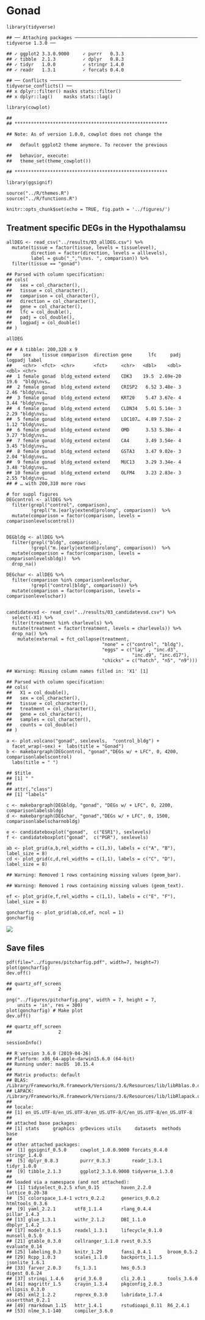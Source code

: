 Gonad
=====

    library(tidyverse)

    ## ── Attaching packages ───────────────────────────────────────────── tidyverse 1.3.0 ──

    ## ✓ ggplot2 3.3.0.9000     ✓ purrr   0.3.3     
    ## ✓ tibble  2.1.3          ✓ dplyr   0.8.3     
    ## ✓ tidyr   1.0.0          ✓ stringr 1.4.0     
    ## ✓ readr   1.3.1          ✓ forcats 0.4.0

    ## ── Conflicts ──────────────────────────────────────────────── tidyverse_conflicts() ──
    ## x dplyr::filter() masks stats::filter()
    ## x dplyr::lag()    masks stats::lag()

    library(cowplot)

    ## 
    ## ********************************************************

    ## Note: As of version 1.0.0, cowplot does not change the

    ##   default ggplot2 theme anymore. To recover the previous

    ##   behavior, execute:
    ##   theme_set(theme_cowplot())

    ## ********************************************************

    library(ggsignif)

    source("../R/themes.R")
    source("../R/functions.R")

    knitr::opts_chunk$set(echo = TRUE, fig.path = '../figures/')

Treatment specific DEGs in the Hypothalamsu
-------------------------------------------

    allDEG <- read_csv("../results/03_allDEG.csv") %>%
      mutate(tissue = factor(tissue, levels = tissuelevel),
             direction = factor(direction, levels = alllevels),
             label = gsub("_","\nvs. ", comparison)) %>%
      filter(tissue == "gonad")

    ## Parsed with column specification:
    ## cols(
    ##   sex = col_character(),
    ##   tissue = col_character(),
    ##   comparison = col_character(),
    ##   direction = col_character(),
    ##   gene = col_character(),
    ##   lfc = col_double(),
    ##   padj = col_double(),
    ##   logpadj = col_double()
    ## )

    allDEG

    ## # A tibble: 200,320 x 9
    ##    sex    tissue comparison  direction gene      lfc     padj logpadj label     
    ##    <chr>  <fct>  <chr>       <fct>     <chr>   <dbl>    <dbl>   <dbl> <chr>     
    ##  1 female gonad  bldg_extend extend    CDK3    19.5  2.69e-20   19.6  "bldg\nvs…
    ##  2 female gonad  bldg_extend extend    CRISP2   6.52 3.48e- 3    2.46 "bldg\nvs…
    ##  3 female gonad  bldg_extend extend    KRT20    5.47 3.67e- 4    3.44 "bldg\nvs…
    ##  4 female gonad  bldg_extend extend    CLDN34   5.01 5.14e- 3    2.29 "bldg\nvs…
    ##  5 female gonad  bldg_extend extend    LOC107…  4.89 7.51e- 2    1.12 "bldg\nvs…
    ##  6 female gonad  bldg_extend extend    OMD      3.53 5.38e- 4    3.27 "bldg\nvs…
    ##  7 female gonad  bldg_extend extend    CA4      3.49 3.54e- 4    3.45 "bldg\nvs…
    ##  8 female gonad  bldg_extend extend    GSTA3    3.47 9.02e- 3    2.04 "bldg\nvs…
    ##  9 female gonad  bldg_extend extend    MUC13    3.29 3.34e- 4    3.48 "bldg\nvs…
    ## 10 female gonad  bldg_extend extend    OLFM4    3.23 2.83e- 3    2.55 "bldg\nvs…
    ## # … with 200,310 more rows

    # for suppl figures
    DEGcontrol <- allDEG %>% 
      filter(grepl("control", comparison),
             !grepl("m.|early|extend|prolong", comparison))  %>%
      mutate(comparison = factor(comparison, levels = comparisonlevelscontrol))


    DEGbldg <- allDEG %>% 
      filter(grepl("bldg", comparison),
             !grepl("m.|early|extend|prolong", comparison))  %>%
      mutate(comparison = factor(comparison, levels = comparisonlevelsbldg))  %>%
      drop_na()

    DEGchar <- allDEG %>% 
      filter(comparison %in% comparisonlevelschar,
             !grepl("control|bldg", comparison)) %>%
      mutate(comparison = factor(comparison, levels = comparisonlevelschar))


    candidatevsd <- read_csv("../results/03_candidatevsd.csv") %>% 
      select(-X1) %>%
      filter(treatment %in% charlevels) %>%
      mutate(treatment = factor(treatment, levels = charlevels)) %>%
      drop_na() %>%
        mutate(external = fct_collapse(treatment, 
                                       "none" = c("control", "bldg"),
                                       "eggs" = c("lay" , "inc.d3", 
                                                  "inc.d9", "inc.d17"),
                                       "chicks" = c("hatch", "n5", "n9")))

    ## Warning: Missing column names filled in: 'X1' [1]

    ## Parsed with column specification:
    ## cols(
    ##   X1 = col_double(),
    ##   sex = col_character(),
    ##   tissue = col_character(),
    ##   treatment = col_character(),
    ##   gene = col_character(),
    ##   samples = col_character(),
    ##   counts = col_double()
    ## )

    a <- plot.volcano("gonad", sexlevels,  "control_bldg") + 
      facet_wrap(~sex) +  labs(title = "Gonad") 
    b <- makebargraph(DEGcontrol, "gonad","DEGs w/ + LFC", 0, 4200, comparisonlabelscontrol) 
      labs(title = " ") 

    ## $title
    ## [1] " "
    ## 
    ## attr(,"class")
    ## [1] "labels"

    c <- makebargraph(DEGbldg, "gonad", "DEGs w/ + LFC", 0, 2200, comparisonlabelsbldg) 
    d <- makebargraph(DEGchar, "gonad","DEGs w/ + LFC", 0, 1500, comparisonlabelscharnobldg) 

    e <- candidateboxplot("gonad",  c("ESR1"), sexlevels)
    f <- candidateboxplot("gonad",  c("PGR"), sexlevels)

    ab <- plot_grid(a,b,rel_widths = c(1,3), labels = c("A", "B"), label_size = 8)
    cd <- plot_grid(c,d,rel_widths = c(1,1), labels = c("C", "D"), label_size = 8)

    ## Warning: Removed 1 rows containing missing values (geom_bar).

    ## Warning: Removed 1 rows containing missing values (geom_text).

    ef <- plot_grid(e,f,rel_widths = c(1,1), labels = c("E", "F"), label_size = 8)

    goncharfig <- plot_grid(ab,cd,ef, ncol = 1)
    goncharfig

![](../figures/gonad-1.png)

Save files
----------

    pdf(file="../figures/pitcharfig.pdf", width=7, height=7)
    plot(goncharfig)
    dev.off()

    ## quartz_off_screen 
    ##                 2

    png("../figures/pitcharfig.png", width = 7, height = 7, 
        units = 'in', res = 300)
    plot(goncharfig) # Make plot
    dev.off()

    ## quartz_off_screen 
    ##                 2

    sessionInfo()

    ## R version 3.6.0 (2019-04-26)
    ## Platform: x86_64-apple-darwin15.6.0 (64-bit)
    ## Running under: macOS  10.15.4
    ## 
    ## Matrix products: default
    ## BLAS:   /Library/Frameworks/R.framework/Versions/3.6/Resources/lib/libRblas.0.dylib
    ## LAPACK: /Library/Frameworks/R.framework/Versions/3.6/Resources/lib/libRlapack.dylib
    ## 
    ## locale:
    ## [1] en_US.UTF-8/en_US.UTF-8/en_US.UTF-8/C/en_US.UTF-8/en_US.UTF-8
    ## 
    ## attached base packages:
    ## [1] stats     graphics  grDevices utils     datasets  methods   base     
    ## 
    ## other attached packages:
    ##  [1] ggsignif_0.5.0     cowplot_1.0.0.9000 forcats_0.4.0      stringr_1.4.0     
    ##  [5] dplyr_0.8.3        purrr_0.3.3        readr_1.3.1        tidyr_1.0.0       
    ##  [9] tibble_2.1.3       ggplot2_3.3.0.9000 tidyverse_1.3.0   
    ## 
    ## loaded via a namespace (and not attached):
    ##  [1] tidyselect_0.2.5 xfun_0.15        haven_2.2.0      lattice_0.20-38 
    ##  [5] colorspace_1.4-1 vctrs_0.2.2      generics_0.0.2   htmltools_0.3.6 
    ##  [9] yaml_2.2.1       utf8_1.1.4       rlang_0.4.4      pillar_1.4.3    
    ## [13] glue_1.3.1       withr_2.1.2      DBI_1.1.0        dbplyr_1.4.2    
    ## [17] modelr_0.1.5     readxl_1.3.1     lifecycle_0.1.0  munsell_0.5.0   
    ## [21] gtable_0.3.0     cellranger_1.1.0 rvest_0.3.5      evaluate_0.14   
    ## [25] labeling_0.3     knitr_1.29       fansi_0.4.1      broom_0.5.2     
    ## [29] Rcpp_1.0.3       scales_1.1.0     backports_1.1.5  jsonlite_1.6.1  
    ## [33] farver_2.0.3     fs_1.3.1         hms_0.5.3        digest_0.6.24   
    ## [37] stringi_1.4.6    grid_3.6.0       cli_2.0.1        tools_3.6.0     
    ## [41] magrittr_1.5     crayon_1.3.4     pkgconfig_2.0.3  ellipsis_0.3.0  
    ## [45] xml2_1.2.2       reprex_0.3.0     lubridate_1.7.4  assertthat_0.2.1
    ## [49] rmarkdown_1.15   httr_1.4.1       rstudioapi_0.11  R6_2.4.1        
    ## [53] nlme_3.1-140     compiler_3.6.0
